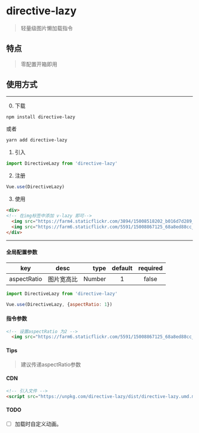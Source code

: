 # directive-lazy

> 轻量级图片懒加载指令
## 特点

> 零配置开箱即用


## 使用方式

***

0. 下载

```bash
npm install directive-lazy
```

或者

```bash
yarn add directive-lazy
```

1. 引入

```javascript
import DirectiveLazy from 'directive-lazy'
```

2. 注册

```javascript
Vue.use(DirectiveLazy)
```

3. 使用

```html
<div>
<!-- 在img标签中添加 v-lazy 即可-->
  <img src="https://farm4.staticflickr.com/3894/15008518202_b016d7d289_m.jpg" v-lazy alt="">
  <img src="https://farm6.staticflickr.com/5591/15008867125_68a8ed88cc_m.jpg"  v-lazy alt="">
</div>
```

***

#### 全局配置参数

| key | desc | type | default | required |
| :--: | :--: | ---: | :-----: | :------: |
| aspectRatio | 图片宽高比 | Number | 1 | false |

```javascript
import DirectiveLazy from 'directive-lazy'

Vue.use(DirectiveLazy, {aspectRatio: 1})
```

#### 指令参数

```html
<!-- 设置aspectRatio 为2 -->
  <img src="https://farm6.staticflickr.com/5591/15008867125_68a8ed88cc_m.jpg"  v-lazy="2" alt="">
```
#### Tips

> 建议传递aspectRatio参数

#### CDN

```html
<!-- 引入文件 -->
<script src="https://unpkg.com/directive-lazy/dist/directive-lazy.umd.min.js"></script>
```

#### TODO

- [  ] 加载时自定义动画。
